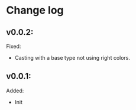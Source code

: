 # Change log
## v0.0.2:
Fixed:
- Casting with a base type not using right colors.

## v0.0.1:
Added:
- Init
